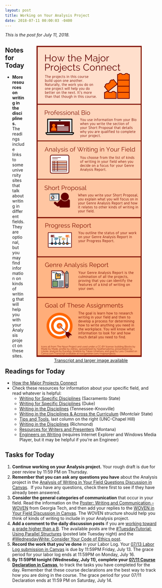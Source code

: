 ```yaml
---
layout: post
title: Working on Your Analysis Project
date: 2018-07-11 00:00:03 -0400
---
```

<p><em>This is the post for July 11, 2018.</em></p>
<div>
<figure style="float: right;width: 360px;"><a href="https://tracigardner.com/majorprojects/"><img src="/wp-content/uploads/majorprojects-348x1024.png" alt="How the Major Projects Connect" style="width: 348px;height: 1024px;" /></a>
<figcaption style="text-align: center;width: 360px;"><a href="http://tracigardner.com/majorprojects/index.php" target="_blank">Transcript and larger image available</a></figcaption></figure>
</div>
<h2 id="notes">Notes for Today</h2>
<ul class="listDS">
   <li><strong>More resources on writing in the disciplines.</strong> The readings include links to some university sites that talk about writing in different fields. They are optional, but you may find information on kinds of writing that will help you with your Analysis project on these sites.</li>
</ul>
<h2 id="readings">Readings for Today</h2>
<ul>
  <li><a href="https://tracigardner.com/majorprojects" target="_blank">How the  Major Projects Connect</a></li>
<li>Check these resources for information about your specific field, and read whatever is helpful:
<ul>
  <li><a href="https://www.csus.edu/writingcenter/wac/resourcesforstudents/disciplines/disciplines.html" target="_blank">Writing for Specific Disciplines</a> (Sacramento State)</li>
  <li><a href="https://twp.duke.edu/twp-writing-studio/resources-students/specific-disciplines" target="_blank">Writing for Specific Disciplines</a> (Duke)</li>
  <li><a href="https://writingcenter.utk.edu/for-students/writinginthedisciplines/" target="_blank">Writing in the Disciplines</a> (Tennessee-Knoxville)</li>
  <li><a href="https://www.montclair.edu/center-for-writing-excellence/digital-dashboard/writer-resources/writing-disciplines/" target="_blank">Writing in the Disciplines &amp; Across the Curriculum</a> (Montclair State)</li>
  <li><a href="http://writingcenter.unc.edu/tips-and-tools/" target="_blank">Tips and Tools</a>, last column on the right (UNC-Chapel Hill)</li>
  <li><a href="http://writing2.richmond.edu/writing/wweb/disciplines.html" target="_blank">Writing in the Disciplines</a> (Richmond)</li>
  <li><a href="https://www.umt.edu/writingcenter/writing-resources/default.php" target="_blank">Resources for Writers and Presenters</a> (Montana)</li>
  <li><a href="https://writing.colostate.edu/collections/engineering/writers.cfm" target="_blank">Engineers on Writing</a> (requires Internet Explorer and Windows Media Player, but it may be helpful if you&rsquo;re an Engineer)</li>
</ul>
</li>
</ul>
<h2 id="tasks">Tasks for Today</h2>
<ol class="listDS">
  <li><strong>Continue working on your Analysis project.</strong> Your rough draft is due for peer review by 11:59 PM on Thursday.</li>
  <li><strong>Remember that you can ask any questions you have</strong> about the Analysis project in the <a href="https://canvas.vt.edu/courses/70739/discussion_topics/362549" target="_parent">Analysis of Writing in Your Field Questions Discussion in Canvas</a>.  If you have any questions, check there first to see if they have already been answered.</li>
<li><strong>Consider the general categories of communication</strong> that occur in your field. Read the information on the <a href="https://wcprogram.lmc.gatech.edu/posters/woven" target="_blank">Poster: Writing and Communication – WOVEN</a> from Georgia Tech, and then add your replies to the <a href="https://canvas.vt.edu/courses/70739/discussion_topics/362560" target="_blank">WOVEN in Your Field Discussion in Canvas</a>. The WOVEN structure should help you think of kinds of writing to include in your Analysis project.</li>
<li><strong>Add a comment to the daily discussion posts</strong> if you are <a href="/requirements/#higher">working toward a grade higher than a B</a>. The available posts are the <a href="https://tracigardner.github.io/UsingParallelStructures/" target="_blank">#TuesdayTutorial: Using Parallel Structures</a> (posted late Tuesday night) and the <a href="https://tracigardner.github.io/YourCodeOfEthics/" target="_blank">#WednesdayWrite: Consider Your Code of Ethics post</a>.</li>
<li><strong>Record the work that you&rsquo;ve done</strong> in your Labor Log. Your <a href="https://canvas.vt.edu/courses/70739/assignments/444290" target="_parent">07/13 Labor Log submission in Canvas</a> is due by 11:59PM Friday, July 13. The grace period for your labor log ends at 11:59PM on Monday, July 16.</li>
<li><strong>By 11:59PM tonight (Wednesday, July 11), complete your <a href="https://canvas.vt.edu/courses/70739/quizzes/110998" target="_parent">07/11 Course Declaration in Canvas</a></strong>, to track the tasks you have completed for the day. Remember that these course declarations are the best way to track how you are doing in the course. The grace period for your 07/11 Declaration ends at 11:59 PM on Saturday, July 14.</li></ol>
